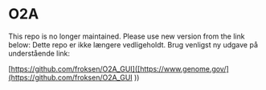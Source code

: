 # O2A

This repo is no longer maintained. Please use new version from the link below:
Dette repo er ikke længere vedligeholdt. Brug venligst ny udgave på understående link:


[https://github.com/froksen/O2A_GUI]([https://www.genome.gov/](https://github.com/froksen/O2A_GUI ))
